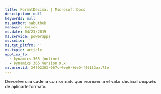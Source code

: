 ```yaml
---
title: FormatDecimal | Microsoft Docs
description: null
keywords: null
ms.author: nabuthuk
manager: kvivek
ms.date: 04/23/2019
ms.service: powerapps
ms.suite: ''
ms.tgt_pltfrm: ''
ms.topic: article
applies_to:
  - Dynamics 365 (online)
  - Dynamics 365 Version 9.x
ms.assetid: 34f02363-087c-4ee9-9de6-f8d123aac72e
---
```

Devuelve una cadena con formato que representa el valor decimal después de aplicarle formato.
